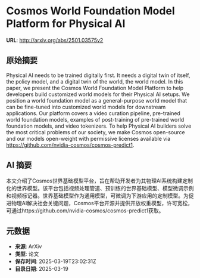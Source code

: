 # Cosmos World Foundation Model Platform for Physical AI

**URL**: http://arxiv.org/abs/2501.03575v2

## 原始摘要

Physical AI needs to be trained digitally first. It needs a digital twin of
itself, the policy model, and a digital twin of the world, the world model. In
this paper, we present the Cosmos World Foundation Model Platform to help
developers build customized world models for their Physical AI setups. We
position a world foundation model as a general-purpose world model that can be
fine-tuned into customized world models for downstream applications. Our
platform covers a video curation pipeline, pre-trained world foundation models,
examples of post-training of pre-trained world foundation models, and video
tokenizers. To help Physical AI builders solve the most critical problems of
our society, we make Cosmos open-source and our models open-weight with
permissive licenses available via
https://github.com/nvidia-cosmos/cosmos-predict1.


## AI 摘要

本文介绍了Cosmos世界基础模型平台，旨在帮助开发者为其物理AI系统构建定制化的世界模型。该平台包括视频处理管道、预训练的世界基础模型、模型微调示例和视频标记器。世界基础模型作为通用模型，可微调为下游应用的定制模型。为促进物理AI解决社会关键问题，Cosmos平台开源并提供开放权重模型，许可宽松，可通过https://github.com/nvidia-cosmos/cosmos-predict1获取。

## 元数据

- **来源**: ArXiv
- **类型**: 论文
- **保存时间**: 2025-03-19T23:02:31Z
- **目录日期**: 2025-03-19
